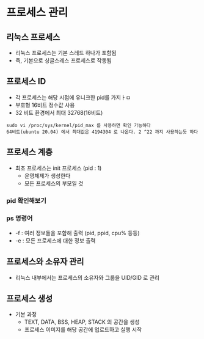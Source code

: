 # 프로세스 관리

## 리눅스 프로세스

- 리눅스 프로세스는 기본 스레드 하나가 포함됨
- 즉, 기본으로 싱글스레스 프로세스로 작동됨

## 프로세스 ID

- 각 프로세스는 해당 시점에 유니크한 pid를 가지ㅏㅁ
- 부호형 16비트 정수값 사용
- 32 비트 환경에서 최대 32768(16비트)

```
sudo vi /proc/sys/kernel/pid_max 를 사용하면 확인 가능하다
64비트(ubuntu 20.04) 에서 최대값은 4194304 로 나온다. 2 ^22 까지 사용하는듯 하다
```

## 프로세스 계층

- 최초 프로세스는 init 프로세스 (pid : 1)
  - 운영체제가 생성한다
  - 모든 프로세스의 부모일 것



### pid 확인해보기

### ps 명령어

- -f : 여러 정보들을 포함해 출력 (pid, ppid, cpu% 등등)
- -e : 모든 프로세스에 대한 정보 출력



##  프로세스와 소유자 관리

- 리눅스 내부에서는 프로세스의 소유자와  그룹을 UID/GID 로 관리



## 프로세스 생성

- 기본 과정
  - TEXT, DATA, BSS, HEAP, STACK 의 공간을 생성
  - 프로세스 이미지를 해당 공간에 업로드하고 실행 시작